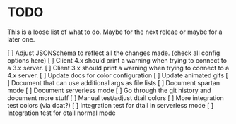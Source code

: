 TODO
====

This is a loose list of what to do. Maybe for the next releae or maybe for a later one.

[ ] Adjust JSONSchema to reflect all the changes made. (check all config options here)
[ ] Client 4.x should print a warning when trying to connect to a 3.x server.
[ ] Client 3.x should print a warning when trying to connect to a 4.x server.
[ ] Update docs for color configuration
[ ] Update animated gifs
[ ] Document that can use additional args as file lists
[ ] Document spartan mode
[ ] Document serverless mode
[ ] Go through the git history and document more stuff
[ ] Manual test/adjust dtail colors
[ ] More integration test colors (via dcat?)
[ ] Integration test for dtail in serverless mode
[ ] Integration test for dtail normal mode

